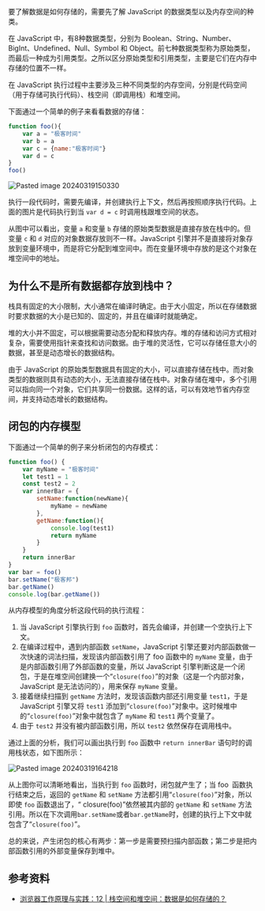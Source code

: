 
要了解数据是如何存储的，需要先了解 JavaScript 的数据类型以及内存空间的种类。

在 JavaScript 中，有8种数据类型，分别为 Boolean、String、Number、BigInt、Undefined、Null、Symbol 和 Object。前七种数据类型称为原始类型，而最后一种成为引用类型。之所以区分原始类型和引用类型，主要是它们在内存中存储的位置不一样。

在 JavaScript 执行过程中主要涉及三种不同类型的内存空间，分别是代码空间（用于存储可执行代码）、栈空间（即调用栈）和堆空间。

下面通过一个简单的例子来看看数据的存储：

```js
function foo(){
    var a = "极客时间"
    var b = a
    var c = {name:"极客时间"}
    var d = c
}
foo()
```

![Pasted image 20240319150330](https://cdn.luohuidong.cn/Pasted%20image%2020240319150330.png)

执行一段代码时，需要先编译，并创建执行上下文，然后再按照顺序执行代码。上面的图片是代码执行到当 `var d = c` 时调用栈跟堆空间的状态。

从图中可以看出，变量 `a` 和变量 `b` 存储的原始类型数据是直接存放在栈中的。但变量 `c` 和 `d` 对应的对象数据存放则不一样。JavaScript 引擎并不是直接将对象存放到变量环境中，而是将它分配到堆空间中。而在变量环境中存放的是这个对象在堆空间中的地址。

## 为什么不是所有数据都存放到栈中？

栈具有固定的大小限制，大小通常在编译时确定。由于大小固定，所以在存储数据时要求数据的大小是已知的、固定的，并且在编译时就能确定。

堆的大小并不固定，可以根据需要动态分配和释放内存。堆的存储和访问方式相对复杂，需要使用指针来查找和访问数据。由于堆的灵活性，它可以存储任意大小的数据，甚至是动态增长的数据结构。

由于 JavaScript 的原始类型数据具有固定的大小，可以直接存储在栈中。而对象类型的数据则具有动态的大小，无法直接存储在栈中。对象存储在堆中，多个引用可以指向同一个对象，它们共享同一份数据。这样的话，可以有效地节省内存空间，并支持动态增长的数据结构。

## 闭包的内存模型

下面通过一个简单的例子来分析闭包的内存模式：

```js
function foo() {
    var myName = "极客时间"
    let test1 = 1
    const test2 = 2
    var innerBar = { 
        setName:function(newName){
            myName = newName
        },
        getName:function(){
            console.log(test1)
            return myName
        }
    }
    return innerBar
}
var bar = foo()
bar.setName("极客邦")
bar.getName()
console.log(bar.getName())
```

从内存模型的角度分析这段代码的执行流程：

1. 当 JavaScript 引擎执行到 `foo` 函数时，首先会编译，并创建一个空执行上下文。
2. 在编译过程中，遇到内部函数 `setName`，JavaScript 引擎还要对内部函数做一次快速的词法扫描，发现该内部函数引用了 foo 函数中的 `myName` 变量，由于是内部函数引用了外部函数的变量，所以 JavaScript 引擎判断这是一个闭包，于是在堆空间创建换一个“`closure(foo)`”的对象（这是一个内部对象，JavaScript 是无法访问的），用来保存 `myName` 变量。
3. 接着继续扫描到 `getName` 方法时，发现该函数内部还引用变量 `test1`，于是 JavaScript 引擎又将 `test1` 添加到“`closure(foo)`”对象中。这时候堆中的“`closure(foo)`”对象中就包含了 `myName` 和 `test1` 两个变量了。
4. 由于 `test2` 并没有被内部函数引用，所以 `test2` 依然保存在调用栈中。

通过上面的分析，我们可以画出执行到 `foo` 函数中 `return innerBar` 语句时的调用栈状态，如下图所示：

![Pasted image 20240319164218](https://cdn.luohuidong.cn/Pasted%20image%2020240319164218.png)

从上图你可以清晰地看出，当执行到 `foo` 函数时，闭包就产生了；当 foo` `函数执行结束之后，返回的 `getName` 和 `setName` 方法都引用“`closure(foo)`”对象，所以即使 `foo` 函数退出了，“ closure(foo)”依然被其内部的 `getName` 和 `setName` 方法引用。所以在下次调用`bar.setName`或者`bar.getName`时，创建的执行上下文中就包含了“`closure(foo)`”。

总的来说，产生闭包的核心有两步：第一步是需要预扫描内部函数；第二步是把内部函数引用的外部变量保存到堆中。

## 参考资料

- [浏览器工作原理与实践：12 | 栈空间和堆空间：数据是如何存储的？](https://time.geekbang.org/column/article/129596)